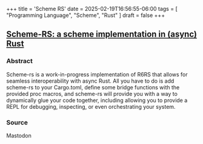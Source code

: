 +++
title = 'Scheme RS'
date = 2025-02-19T16:56:55-06:00
tags = [ "Programming Language", "Scheme", "Rust" ]
draft = false
+++

## [Scheme-RS: a scheme implementation in (async) Rust](https://maplant.com/2025-02-17-Why-I'm-Writing-a-Scheme-Implementation-in-2025-(The-Answer-is-Async-Rust).html)

### Abstract

Scheme-rs is a work-in-progress implementation of R6RS that allows for seamless interoperability with async Rust. All you have to do is add scheme-rs to your Cargo.toml, define some bridge functions with the provided proc macros, and scheme-rs will provide you with a way to dynamically glue your code together, including allowing you to provide a REPL for debugging, inspecting, or even orchestrating your system.


### Source

Mastodon